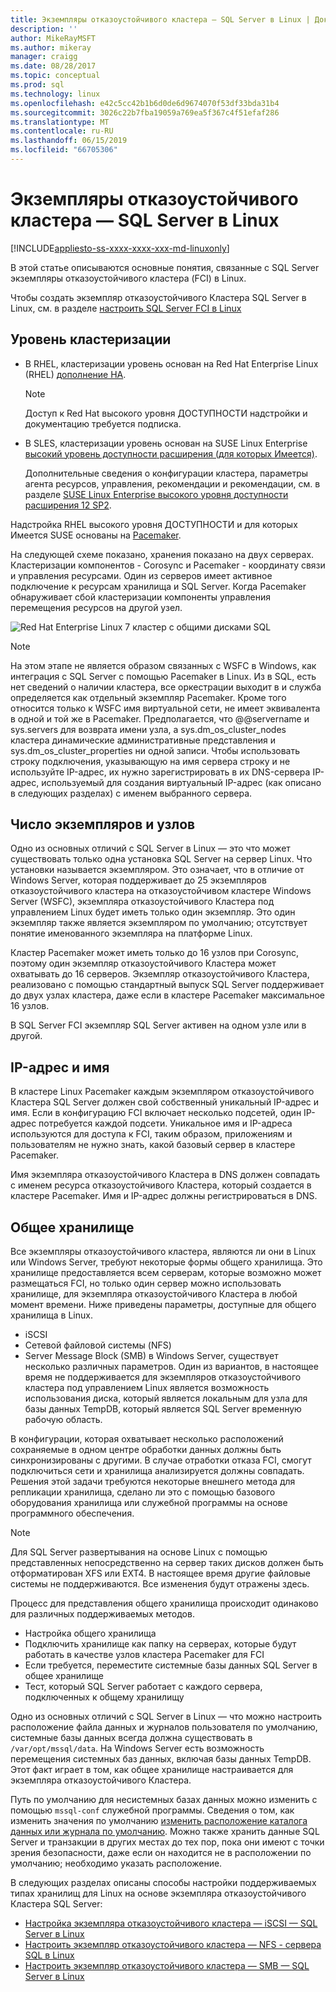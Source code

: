 ```yaml
---
title: Экземпляры отказоустойчивого кластера — SQL Server в Linux | Документация Майкрософт
description: ''
author: MikeRayMSFT
ms.author: mikeray
manager: craigg
ms.date: 08/28/2017
ms.topic: conceptual
ms.prod: sql
ms.technology: linux
ms.openlocfilehash: e42c5cc42b1b6d0de6d9674070f53df33bda31b4
ms.sourcegitcommit: 3026c22b7fba19059a769ea5f367c4f51efaf286
ms.translationtype: MT
ms.contentlocale: ru-RU
ms.lasthandoff: 06/15/2019
ms.locfileid: "66705306"
---
```

# <a name="failover-cluster-instances---sql-server-on-linux"></a>Экземпляры отказоустойчивого кластера — SQL Server в Linux

[!INCLUDE[appliesto-ss-xxxx-xxxx-xxx-md-linuxonly](../includes/appliesto-ss-xxxx-xxxx-xxx-md-linuxonly.md)]

В этой статье описываются основные понятия, связанные с SQL Server экземпляры отказоустойчивого кластера (FCI) в Linux. 

Чтобы создать экземпляр отказоустойчивого Кластера SQL Server в Linux, см. в разделе [настроить SQL Server FCI в Linux](sql-server-linux-shared-disk-cluster-configure.md)

## <a name="the-clustering-layer"></a>Уровень кластеризации

* В RHEL, кластеризации уровень основан на Red Hat Enterprise Linux (RHEL) [дополнение HA](https://access.redhat.com/documentation/en-US/Red_Hat_Enterprise_Linux/6/pdf/High_Availability_Add-On_Overview/Red_Hat_Enterprise_Linux-6-High_Availability_Add-On_Overview-en-US.pdf). 

    > [!NOTE] 
    > Доступ к Red Hat высокого уровня ДОСТУПНОСТИ надстройки и документацию требуется подписка. 

* В SLES, кластеризации уровень основан на SUSE Linux Enterprise [высокий уровень доступности расширения (для которых Имеется)](https://www.suse.com/products/highavailability).

    Дополнительные сведения о конфигурации кластера, параметры агента ресурсов, управления, рекомендации и рекомендации, см. в разделе [SUSE Linux Enterprise высокого уровня доступности расширения 12 SP2](https://www.suse.com/documentation/sle-ha-12/index.html).

Надстройка RHEL высокого уровня ДОСТУПНОСТИ и для которых Имеется SUSE основаны на [Pacemaker](https://clusterlabs.org/).

На следующей схеме показано, хранения показано на двух серверах. Кластеризации компонентов - Corosync и Pacemaker - координату связи и управления ресурсами. Один из серверов имеет активное подключение к ресурсам хранилища и SQL Server. Когда Pacemaker обнаруживает сбой кластеризации компоненты управления перемещения ресурсов на другой узел.  

![Red Hat Enterprise Linux 7 кластер с общими дисками SQL](./media/sql-server-linux-shared-disk-cluster-red-hat-7-configure/LinuxCluster.png) 


> [!NOTE]
> На этом этапе не является образом связанных с WSFC в Windows, как интеграция с SQL Server с помощью Pacemaker в Linux. Из в SQL, есть нет сведений о наличии кластера, все оркестрации выходит в и служба определяется как отдельный экземпляр Pacemaker. Кроме того относится только к WSFC имя виртуальной сети, не имеет эквивалента в одной и той же в Pacemaker. Предполагается, что @@servername и sys.servers для возврата имени узла, а sys.dm_os_cluster_nodes кластера динамические административные представления и sys.dm_os_cluster_properties ни одной записи. Чтобы использовать строку подключения, указывающую на имя сервера строку и не используйте IP-адрес, их нужно зарегистрировать в их DNS-сервера IP-адрес, используемый для создания виртуальный IP-адрес (как описано в следующих разделах) с именем выбранного сервера.

## <a name="number-of-instances-and-nodes"></a>Число экземпляров и узлов

Одно из основных отличий с SQL Server в Linux — это что может существовать только одна установка SQL Server на сервер Linux. Что установки называется экземпляром. Это означает, что в отличие от Windows Server, которая поддерживает до 25 экземпляров отказоустойчивого кластера на отказоустойчивом кластере Windows Server (WSFC), экземпляра отказоустойчивого Кластера под управлением Linux будет иметь только один экземпляр. Это один экземпляр также является экземпляром по умолчанию; отсутствует понятие именованного экземпляра на платформе Linux. 

Кластер Pacemaker может иметь только до 16 узлов при Corosync, поэтому один экземпляр отказоустойчивого Кластера может охватывать до 16 серверов. Экземпляр отказоустойчивого Кластера, реализовано с помощью стандартный выпуск SQL Server поддерживает до двух узлах кластера, даже если в кластере Pacemaker максимальное 16 узлов.

В SQL Server FCI экземпляр SQL Server активен на одном узле или в другой.

## <a name="ip-address-and-name"></a>IP-адрес и имя
В кластере Linux Pacemaker каждым экземпляром отказоустойчивого Кластера SQL Server должен свой собственный уникальный IP-адрес и имя. Если в конфигурацию FCI включает несколько подсетей, один IP-адрес потребуется каждой подсети. Уникальное имя и IP-адреса используются для доступа к FCI, таким образом, приложениям и пользователям не нужно знать, какой базовый сервер в кластере Pacemaker.

Имя экземпляра отказоустойчивого Кластера в DNS должен совпадать с именем ресурса отказоустойчивого Кластера, который создается в кластере Pacemaker.
Имя и IP-адрес должны регистрироваться в DNS.

## <a name="shared-storage"></a>Общее хранилище
Все экземпляры отказоустойчивого кластера, являются ли они в Linux или Windows Server, требуют некоторые формы общего хранилища. Это хранилище предоставляется всем серверам, которые возможно может размещаться FCI, но только один сервер можно использовать хранилище, для экземпляра отказоустойчивого Кластера в любой момент времени. Ниже приведены параметры, доступные для общего хранилища в Linux.

- iSCSI
- Сетевой файловой системы (NFS)
- Server Message Block (SMB) в Windows Server, существует несколько различных параметров. Один из вариантов, в настоящее время не поддерживается для экземпляров отказоустойчивого кластера под управлением Linux является возможность использования диска, который является локальным для узла для базы данных TempDB, который является SQL Server временную рабочую область.

В конфигурации, которая охватывает несколько расположений сохраняемые в одном центре обработки данных должны быть синхронизированы с другими. В случае отработки отказа FCI, смогут подключиться сети и хранилища анализируется должны совпадать. Решения этой задачи требуются некоторые внешнего метода для репликации хранилища, сделано ли это с помощью базового оборудования хранилища или служебной программы на основе программного обеспечения. 

>[!NOTE]
>Для SQL Server развертывания на основе Linux с помощью представленных непосредственно на сервер таких дисков должен быть отформатирован XFS или EXT4. В настоящее время другие файловые системы не поддерживаются. Все изменения будут отражены здесь.

Процесс для представления общего хранилища происходит одинаково для различных поддерживаемых методов.

- Настройка общего хранилища
- Подключить хранилище как папку на серверах, которые будут работать в качестве узлов кластера Pacemaker для FCI
- Если требуется, переместите системные базы данных SQL Server в общее хранилище
- Тест, который SQL Server работает с каждого сервера, подключенных к общему хранилищу

Одно из основных отличий с SQL Server в Linux — что можно настроить расположение файла данных и журналов пользователя по умолчанию, системные базы данных всегда должна существовать в `/var/opt/mssql/data`. На Windows Server есть возможность перемещения системных баз данных, включая базы данных TempDB. Этот факт играет в том, как общее хранилище настраивается для экземпляра отказоустойчивого Кластера.

Путь по умолчанию для несистемных базах данных можно изменить с помощью `mssql-conf` служебной программы. Сведения о том, как изменить значения по умолчанию [изменить расположение каталога данных или журнала по умолчанию](sql-server-linux-configure-mssql-conf.md#datadir). Можно также хранить данные SQL Server и транзакции в других местах до тех пор, пока они имеют с точки зрения безопасности, даже если он находится не в расположении по умолчанию; необходимо указать расположение.

В следующих разделах описаны способы настройки поддерживаемых типах хранилищ для Linux на основе экземпляра отказоустойчивого Кластера SQL Server:

- [Настройка экземпляра отказоустойчивого кластера — iSCSI — SQL Server в Linux](sql-server-linux-shared-disk-cluster-configure-iscsi.md)
- [Настроить экземпляр отказоустойчивого кластера — NFS - сервера SQL в Linux](sql-server-linux-shared-disk-cluster-configure-nfs.md)
- [Настроить экземпляр отказоустойчивого кластера — SMB — SQL Server в Linux](sql-server-linux-shared-disk-cluster-configure-smb.md)
